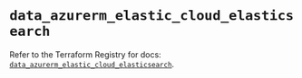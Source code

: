# `data_azurerm_elastic_cloud_elasticsearch`

Refer to the Terraform Registry for docs: [`data_azurerm_elastic_cloud_elasticsearch`](https://registry.terraform.io/providers/hashicorp/azurerm/3.103.1/docs/data-sources/elastic_cloud_elasticsearch).
